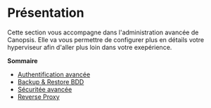 # Présentation

Cette section vous accompagne dans l'administration avancée de Canopsis. Elle va vous permettre de configurer plus en détails votre hyperviseur afin d'aller plus loin dans votre exepérience.

**Sommaire**

- [Authentification avancée](authentification.md)  
- [Backup & Restore BDD](sauvegarde-et-restauration.md)  
- [Sécuritée avancée](configuration-parefeu-et-selinux.md)  
- [Reverse Proxy](reverse-proxy.md)   
